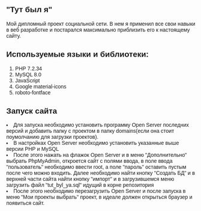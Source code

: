 <body style="padding: 50px; font-family: sans-serif;">
<h2>"Тут был я"</h2>
Мой дипломный проект социальной сети. В нем я применил все свои навыки в веб разработке и постарался максимально приблизить его к настоящему сайту.

<h2>Используемые языки и библиотеки:</h2>
<ol>
<li>PHP 7.2.34</li>
<li>MySQL 8.0</li>
<li>JavaScript</li>
<li>Google material-icons</li>
<li>roboto-fontface</li>
</ol>

<h2>Запуск сайта</h2>
<li>
Для запуска необходимо установить программу Open Server последних версий и добавить папку с проектом в папку domains(если она стоит поумолчанию для загрузки проектов).
</li>
<li>В настройках Open Server необходимо установить указанные выше версии PHP и MySQL</li>
<li>После этого нажать на флажок Open Server и в меню "Дополнительно" выбрать PhpMyAdmin, откроется сайт с полями ввода, в поле ввода "пользователь" необходимо ввести root, а поле "пароль" оставить пустым после чего можно входить. Далее необходимо найти кнопку "Создать БД" и в верхней части сайта найти кнопку "импорт" и в загрузившемся меню  загрузить файл "tut_byl_ya.sql" идущий в корне репозитория</li>
<li>После этого необходимо перезагрузить Open Server и после запуска в меню "Мои проекты выбрать" проект, в идеале должен открыться браузер и появиться сайт.</li>
</body>
